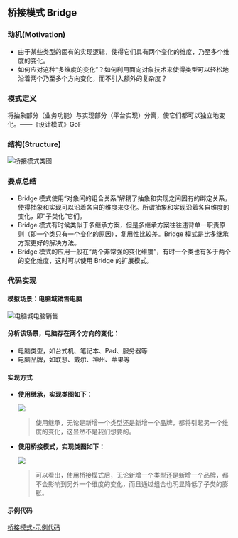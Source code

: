 ## **桥接模式 Bridge**

### **动机(Motivation)**

- 由于某些类型的固有的实现逻辑，使得它们具有两个变化的维度，乃至多个维度的变化。
- 如何应对这种“多维度的变化”？如何利用面向对象技术来使得类型可以轻松地沿着两个乃至多个方向变化，而不引入额外的复杂度？

### **模式定义**

将抽象部分（业务功能）与实现部分（平台实现）分离，使它们都可以独立地变化。——《设计模式》GoF

### **结构(Structure)**

![桥接模式类图](https://github.com/jiangshuangjun/pictures/blob/master/%E6%A1%A5%E6%8E%A5%E6%A8%A1%E5%BC%8F%E7%B1%BB%E5%9B%BE.jpg)

### **要点总结**

- Bridge 模式使用“对象间的组合关系”解耦了抽象和实现之间固有的绑定关系，使得抽象和实现可以沿着各自的维度来变化。所谓抽象和实现沿着各自维度的变化，即“子类化”它们。
- Bridge 模式有时候类似于多继承方案，但是多继承方案往往违背单一职责原则（即一个类只有一个变化的原因），复用性比较差。Bridge 模式是比多继承方案更好的解决方法。
- Bridge 模式的应用一般在“两个非常强的变化维度”，有时一个类也有多于两个的变化维度，这时可以使用 Bridge 的扩展模式。

### **代码实现**

#### 模拟场景：电脑城销售电脑

![电脑城电脑销售](https://github.com/jiangshuangjun/pictures/blob/master/%E6%A1%A5%E6%8E%A5%E6%A8%A1%E5%BC%8F_%E6%A8%A1%E6%8B%9F%E5%9C%BA%E6%99%AF_%E5%95%86%E5%9F%8E%E7%94%B5%E8%84%91%E5%94%AE%E5%8D%96.jpg)

#### 分析该场景，电脑存在两个方向的变化：

- 电脑类型，如台式机、笔记本、Pad、服务器等
- 电脑品牌，如联想、戴尔、神州、苹果等

#### 实现方式

- **使用继承，实现类图如下：**

  ![](https://github.com/jiangshuangjun/pictures/blob/master/%E6%A1%A5%E6%8E%A5%E6%A8%A1%E5%BC%8F_%E6%A8%A1%E6%8B%9F%E5%9C%BA%E6%99%AF_%E5%95%86%E5%9F%8E%E7%94%B5%E8%84%91%E5%94%AE%E5%8D%96_%E7%BB%A7%E6%89%BF%E7%B1%BB%E5%9B%BE.png)

  > 使用继承，无论是新增一个类型还是新增一个品牌，都将引起另一个维度的变化，这显然不是我们想要的。

- **使用桥接模式，实现类图如下：**

  ![](https://github.com/jiangshuangjun/pictures/blob/master/%E6%A1%A5%E6%8E%A5%E6%A8%A1%E5%BC%8F_%E6%A8%A1%E6%8B%9F%E5%9C%BA%E6%99%AF_%E5%95%86%E5%9F%8E%E7%94%B5%E8%84%91%E5%94%AE%E5%8D%96_%E6%A1%A5%E6%8E%A5%E7%B1%BB%E5%9B%BE.png)

  > 可以看出，使用桥接模式后，无论新增一个类型还是新增一个品牌，都不会影响到另外一个维度的变化，而且通过组合也明显降低了子类的膨胀。

#### 示例代码

[桥接模式-示例代码](https://github.com/jiangshuangjun/mystudy/tree/master/design-pattern/src/main/java/study/pattern/bridge)